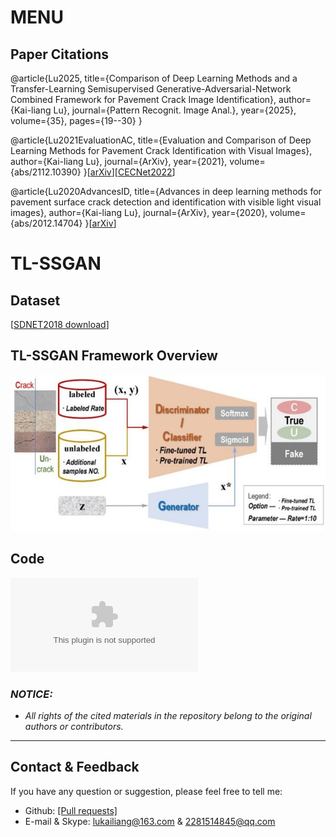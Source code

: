 # MENU
## Paper Citations

@article{Lu2025,
  title={Comparison of Deep Learning Methods and a Transfer-Learning Semisupervised Generative-Adversarial-Network Combined Framework for Pavement Crack Image Identification},
  author={Kai-liang Lu},
  journal={Pattern Recognit. Image Anal.},
  year={2025},
  volume={35},
  pages={19--30}
}

@article{Lu2021EvaluationAC,
  title={Evaluation and Comparison of Deep Learning Methods for Pavement Crack Identification with Visual Images},
  author={Kai-liang Lu},
  journal={ArXiv},
  year={2021},
  volume={abs/2112.10390}
}[[arXiv](https://arxiv.org/abs/2112.10390)][[CECNet2022](https://ebooks.iospress.nl/volumearticle/62393)]

@article{Lu2020AdvancesID,
  title={Advances in deep learning methods for pavement surface crack detection and identification with visible light visual images},
  author={Kai-liang Lu},
  journal={ArXiv},
  year={2020},
  volume={abs/2012.14704}
}[[arXiv](https://doi.org/10.48550/arXiv.2012.14704)]

# TL-SSGAN

## Dataset
[[SDNET2018 download](https://digitalcommons.usu.edu/all_datasets/48/)]

## TL-SSGAN Framework Overview
!["TL-SSGAN_Framework.png"](https://github.com/mikelu-shanghai/CrackIdentificationEvaluation-via-DeepLearning/blob/master/TL-SSGAN_Framework.png)

## Code
!["Code.zip"](https://github.com/mikelu-shanghai/CrackIdentificationEvaluation-via-DeepLearning/blob/master/Code.zip)






### *NOTICE:*
- *All rights of the cited materials in the repository belong to the original authors or contributors.*

---
## Contact & Feedback
If you have any question or suggestion, please feel free to tell me:
- Github: [[Pull requests]](https://github.com/mikelu-shanghai/TypicalCNN-ModelEvolution/pulls)
- E-mail & Skype: lukailiang@163.com & 2281514845@qq.com
